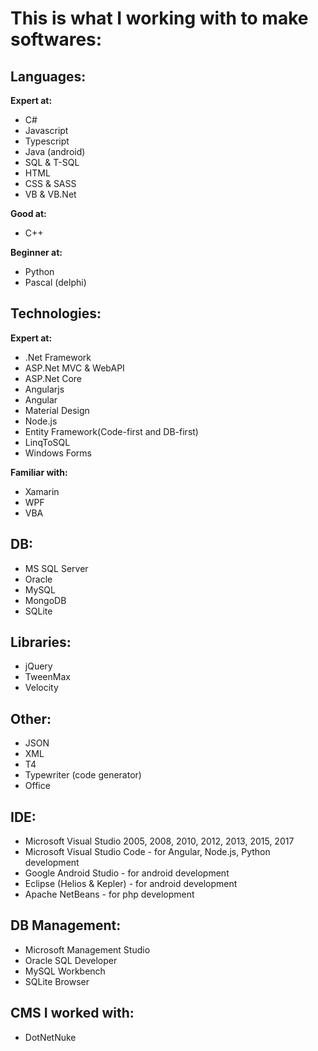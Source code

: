 # This is what I working with to make softwares:  
## Languages:
**Expert at:**  
- C#
- Javascript
- Typescript
- Java (android)
- SQL & T-SQL
- HTML
- CSS & SASS
- VB & VB.Net

**Good at:**  
- C++

**Beginner at:**  
- Python
- Pascal (delphi)

## Technologies:
**Expert at:**
- .Net Framework
- ASP.Net MVC & WebAPI
- ASP.Net Core
- Angularjs
- Angular
- Material Design
- Node.js
- Entity Framework(Code-first and DB-first)
- LinqToSQL
- Windows Forms

**Familiar with:**
- Xamarin
- WPF
- VBA

## DB:
- MS SQL Server
- Oracle
- MySQL
- MongoDB
- SQLite

## Libraries:
- jQuery
- TweenMax
- Velocity

## Other:
- JSON
- XML
- T4
- Typewriter (code generator)
- Office

## IDE:
- Microsoft Visual Studio 2005, 2008, 2010, 2012, 2013, 2015, 2017
- Microsoft Visual Studio Code - for Angular, Node.js, Python development
- Google Android Studio - for android development
- Eclipse (Helios & Kepler) - for android development
- Apache NetBeans - for php development

## DB Management:
- Microsoft Management Studio
- Oracle SQL Developer
- MySQL Workbench
- SQLite Browser


## CMS I worked with:  
- DotNetNuke
